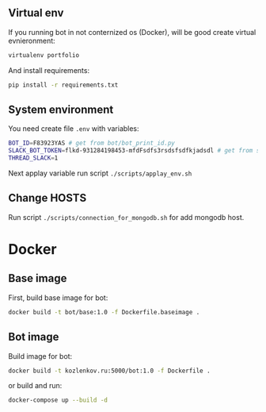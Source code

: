 ## Virtual env

If you running bot in not conternized os (Docker), will be good create virtual evnieronment:

```bash
virtualenv portfolio
```

And install requirements:
```bash
pip install -r requirements.txt
```

## System environment

You need create file `.env` with variables:
```bash
BOT_ID=F83923YAS # get from bot/bot_print_id.py
SLACK_BOT_TOKEN=flkd-931284198453-mfdFsdfs3rsdsfsdfkjadsdl # get from settings you team
THREAD_SLACK=1
```

Next applay variable run script `./scripts/applay_env.sh`

## Change HOSTS

Run script `./scripts/connection_for_mongodb.sh` for add mongodb host.

# Docker

## Base image

First, build base image for bot:
```bash
docker build -t bot/base:1.0 -f Dockerfile.baseimage .
```

## Bot image
Build image for bot:
```bash
docker build -t kozlenkov.ru:5000/bot:1.0 -f Dockerfile .
```
or build and run:
```bash
docker-compose up --build -d
```
